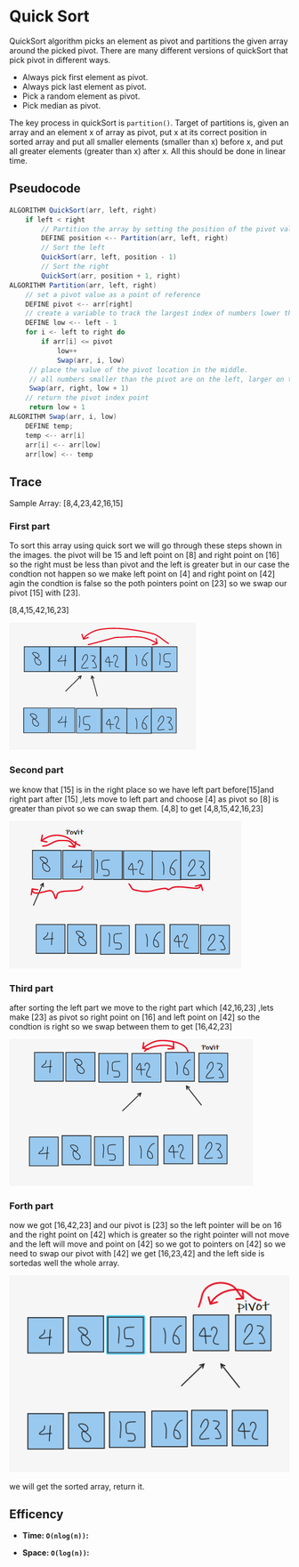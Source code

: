 # Quick Sort

QuickSort algorithm picks an element as pivot and partitions the given array around the picked pivot. There are many different versions of quickSort that pick pivot in different ways.

- Always pick first element as pivot.
- Always pick last element as pivot.
- Pick a random element as pivot.
- Pick median as pivot.

The key process in quickSort is `partition()`. Target of partitions is, given an array and an element x of array as pivot, put x at its correct position in sorted array and put all smaller elements (smaller than x) before x, and put all greater elements (greater than x) after x. All this should be done in linear time.

## Pseudocode

```java
ALGORITHM QuickSort(arr, left, right)
    if left < right
        // Partition the array by setting the position of the pivot value
        DEFINE position <-- Partition(arr, left, right)
        // Sort the left
        QuickSort(arr, left, position - 1)
        // Sort the right
        QuickSort(arr, position + 1, right)
ALGORITHM Partition(arr, left, right)
    // set a pivot value as a point of reference
    DEFINE pivot <-- arr[right]
    // create a variable to track the largest index of numbers lower than the defined pivot
    DEFINE low <-- left - 1
    for i <- left to right do
        if arr[i] <= pivot
            low++
            Swap(arr, i, low)
     // place the value of the pivot location in the middle.
     // all numbers smaller than the pivot are on the left, larger on the right.
     Swap(arr, right, low + 1)
    // return the pivot index point
     return low + 1
ALGORITHM Swap(arr, i, low)
    DEFINE temp;
    temp <-- arr[i]
    arr[i] <-- arr[low]
    arr[low] <-- temp
```

## Trace

Sample Array: [8,4,23,42,16,15]

### **First part**

To sort this array using quick sort we will go through these steps shown in the images.
the pivot will be 15 and left point on [8] and right point on [16] so the right must be less than pivot and the left is greater but in our case the condtion not happen so we make left point on [4] and right point on [42] agin the condtion is false so the poth pointers point on [23] so we swap our pivot [15] with [23].

[8,4,15,42,16,23]

![1](./img/28first.png)

### **Second part**

we know that [15] is in the right place so we have left part before[15]and right part after [15] ,lets move to left part and choose [4] as pivot so [8] is greater than pivot so we can swap them.
[4,8] to get [4,8,15,42,16,23]

![2](./img/28step2.png)

### **Third part**

after sorting the left part we move to the right part which [42,16,23] ,lets make [23] as pivot so right point on [16] and left point on [42] so the condtion is right so we swap between them to get [16,42,23]

![3](./img/28step3.png)

### **Forth part**

now we got [16,42,23] and our pivot is [23] so the left pointer will be on 16 and the right point on [42] which is greater so the right pointer will not move and the left will move and point on [42] so  we got to pointers on [42] so we need to swap our pivot with [42] we get [16,23,42] and the left side is sortedas well the whole array.

![4](./img/28step4.png)

we will get the sorted array, return it.

## Efficency

- **Time: `O(nlog(n))`:**

- **Space: `O(log(n))`:**